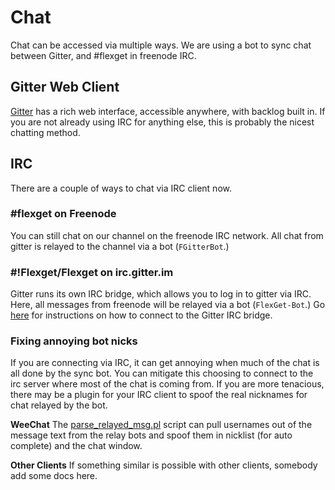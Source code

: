 # Chat
Chat can be accessed via multiple ways. We are using a bot to sync chat between Gitter, and #flexget in freenode IRC.

## Gitter Web Client
[Gitter](http://gitter.im/Flexget/Flexget) has a rich web interface, accessible anywhere, with backlog built in. If you are not already using IRC for anything else, this is probably the nicest chatting method.

## IRC
There are a couple of ways to chat via IRC client now.

### #flexget on Freenode
You can still chat on our channel on the freenode IRC network. All chat from gitter is relayed to the channel via a bot (`FGitterBot`.)

### #!Flexget/Flexget on irc.gitter.im
Gitter runs its own IRC bridge, which allows you to log in to gitter via IRC. Here, all messages from freenode will be relayed via a bot (`FlexGet-Bot`.) Go [here](http://irc.gitter.im) for instructions on how to connect to the Gitter IRC bridge.

### Fixing annoying bot nicks
If you are connecting via IRC, it can get annoying when much of the chat is all done by the sync bot. You can mitigate this choosing to connect to the irc server where most of the chat is coming from. If you are more tenacious, there may be a plugin for your IRC client to spoof the real nicknames for chat relayed by the bot.

**WeeChat**
The [parse_relayed_msg.pl](https://weechat.org/scripts/source/parse_relayed_msg.pl.html/) script can pull usernames out of the message text from the relay bots and spoof them in nicklist (for auto complete) and the chat window.

**Other Clients**
If something similar is possible with other clients, somebody add some docs here.